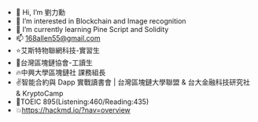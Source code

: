 - 👋 Hi, I’m 劉力勳
- 👀 I’m interested in Blockchain and Image recognition
- 🌱 I’m currently learning Pine Script and Solidity
- 📫 168allen55@gmail.com
- :star:艾斯特物聯網科技-實習生
- :facepunch:台灣區塊鏈協會-工讀生 
- :fire:中興大學區塊鏈社 課務組長  
- :v:智能合約與 Dapp 實戰讀書會 | 台灣區塊鏈大學聯盟 & 台大金融科技研究社 & KryptoCamp
- :metal:TOEIC 895(Listening:460/Reading:435)
- :boom:https://hackmd.io/?nav=overview
<!---
ipromise2324/ipromise2324 is a ✨ special ✨ repository because its `README.md` (this file) appears on your GitHub profile.
You can click the Preview link to take a look at your changes.
--->

